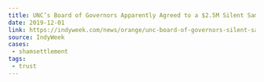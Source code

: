 ```yaml
---
title: UNC’s Board of Governors Apparently Agreed to a $2.5M Silent Sam Settlement Before a Lawsuit Existed
date: 2019-12-01
link: https://indyweek.com/news/orange/unc-board-of-governors-silent-sam-sons-of-confederate-veterans/
source: IndyWeek
cases:
 - shamsettlement
tags:
 - trust
---
```

